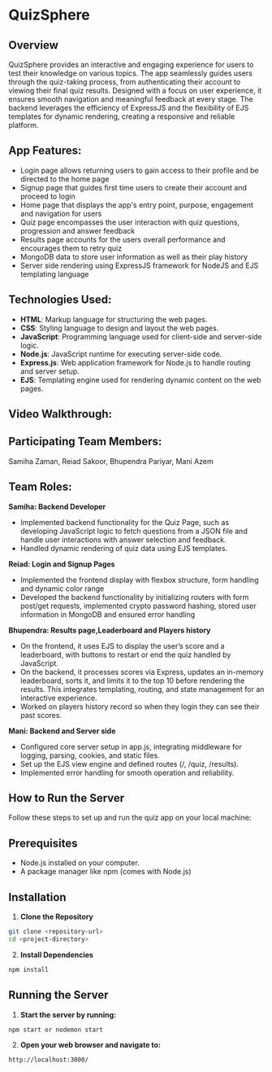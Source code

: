 # QuizSphere

## Overview

QuizSphere provides an interactive and engaging experience for users to test their knowledge on various topics. The app seamlessly guides users through the quiz-taking process, from authenticating their account to viewing their final quiz results. Designed with a focus on user experience, it ensures smooth navigation and meaningful feedback at every stage. The backend leverages the efficiency of ExpressJS and the flexibility of EJS templates for dynamic rendering, creating a responsive and reliable platform.

## App Features:
- Login page allows returning users to gain access to their profile and be directed to the home page
- Signup page that guides first time users to create their account and proceed to login
- Home page that displays the app's entry point, purpose, engagement and navigation for users
- Quiz page encompasses the user interaction with quiz questions, progression and answer feedback
- Results page accounts for the users overall performance and encourages them to retry quiz
- MongoDB data to store user information as well as their play history 
- Server side rendering using ExpressJS framework for NodeJS and EJS templating language
  
## Technologies Used:

- **HTML**: Markup language for structuring the web pages.
- **CSS**: Styling language to design and layout the web pages.
- **JavaScript**: Programming language used for client-side and server-side logic.
- **Node.js**: JavaScript runtime for executing server-side code.
- **Express.js**: Web application framework for Node.js to handle routing and server setup.
- **EJS**: Templating engine used for rendering dynamic content on the web pages.

## Video Walkthrough:


## Participating Team Members:

Samiha Zaman, Reiad Sakoor, Bhupendra Pariyar, Mani Azem

## Team Roles:

**Samiha: Backend Developer**
- Implemented backend functionality for the Quiz Page, such as developing JavaScript logic to fetch questions from a JSON file and handle user interactions with answer selection and feedback.
- Handled dynamic rendering of quiz data using EJS templates.

**Reiad: Login and Signup Pages**
- Implemented the frontend display with flexbox structure, form handling and dynamic color range
- Developed the backend functionality by initializing routers with form post/get requests, implemented crypto password hashing, stored user information in MongoDB and ensured error handling

**Bhupendra: Results page,Leaderboard and Players history**

- On the frontend, it uses EJS to display the user’s score and a leaderboard, with buttons to restart or end the quiz handled by JavaScript.
- On the backend, it processes scores via Express, updates an in-memory leaderboard, sorts it, and limits it to the top 10 before rendering the results. This integrates templating, routing, and state management for an interactive experience.
- Worked on players history record so when they login they can see their past scores.

**Mani: Backend and Server side**

- Configured core server setup in app.js, integrating middleware for logging, parsing, cookies, and static files.
- Set up the EJS view engine and defined routes (/, /quiz, /results).
- Implemented error handling for smooth operation and reliability.

## How to Run the Server

Follow these steps to set up and run the quiz app on your local machine:

## Prerequisites
- Node.js installed on your computer.
- A package manager like npm (comes with Node.js)

## Installation

1. **Clone the Repository**

```bash
git clone <repository-url>
cd <project-directory>
```
2. **Install Dependencies**

```bash
npm install
```

## Running the Server

1. **Start the server by running:**

```bash
npm start or nodemon start
```

2. **Open your web browser and navigate to:**

```bash
http://localhost:3000/
```
